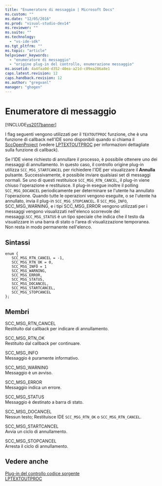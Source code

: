 ```yaml
---
title: "Enumeratore di messaggio | Microsoft Docs"
ms.custom: ""
ms.date: "12/05/2016"
ms.prod: "visual-studio-dev14"
ms.reviewer: ""
ms.suite: ""
ms.technology: 
  - "vs-ide-sdk"
ms.tgt_pltfrm: ""
ms.topic: "article"
helpviewer_keywords: 
  - "enumeratore di messaggio"
  - "origine plug-in del controllo, enumerazione messaggio"
ms.assetid: 4a4faa0d-d352-40ea-a21d-c09ea286a8e1
caps.latest.revision: 12
caps.handback.revision: 12
ms.author: "gregvanl"
manager: "ghogen"
---
```

# Enumeratore di messaggio
[!INCLUDE[vs2017banner](../code-quality/includes/vs2017banner.md)]

I flag seguenti vengono utilizzati per il `TEXTOUTPROC` funzione, che è una funzione di callback nell'IDE sono disponibili quando si chiama il [SccOpenProject](../extensibility/sccopenproject-function.md) \(vedere [LPTEXTOUTPROC](../extensibility/lptextoutproc.md) per informazioni dettagliate sulla funzione di callback\).  
  
 Se l'IDE viene richiesto di annullare il processo, è possibile ottenere uno dei messaggi di annullamento. In questo caso, il controllo origine plug\-in utilizza `SCC_MSG_STARTCANCEL` per richiedere l'IDE per visualizzare il **Annulla** pulsante. Successivamente, è possibile inviare qualsiasi set di messaggi normali. Se uno di questi restituisce `SCC_MSG_RTN_CANCEL`, il plug\-in viene chiuso l'operazione e restituisce. Il plug\-in esegue inoltre il polling `SCC_MSG_DOCANCEL` periodicamente per determinare se l'utente ha annullato l'operazione. Quando tutte le operazioni vengono eseguite, o se l'utente ha annullato, invia il plug\-in `SCC_MSG_STOPCANCEL`. Il `SCC_MSG_INFO`, SCC\_MSG\_WARNING, e i tipi SCC\_MSG\_ERROR vengono utilizzati per i messaggi vengono visualizzati nell'elenco scorrevole dei messaggi.`SCC_MSG_STATUS` è un tipo speciale che indica che il testo da visualizzare in una barra di stato o l'area di visualizzazione temporanea. Non resta in modo permanente nell'elenco.  
  
## Sintassi  
  
```  
enum {   
   SCC_MSG_RTN_CANCEL = -1,   
   SCC_MSG_RTN_OK = 0,   
   SCC_MSG_INFO = 1   
   SCC_MSG_WARNING,   
   SCC_MSG_ERROR,   
   SCC_MSG_STATUS,   
   SCC_MSG_DOCANCEL,   
   SCC_MSG_STARTCANCEL,   
   SCC_MSG_STOPCANCEL   
};  
```  
  
## Membri  
 SCC\_MSG\_RTN\_CANCEL  
 Restituito dal callback per indicare di annullamento.  
  
 SCC\_MSG\_RTN\_OK  
 Restituito dal callback per continuare.  
  
 SCC\_MSG\_INFO  
 Messaggio è puramente informativo.  
  
 SCC\_MSG\_WARNING  
 Messaggio è un avviso.  
  
 SCC\_MSG\_ERROR  
 Messaggio indica un errore.  
  
 SCC\_MSG\_STATUS  
 Messaggio è destinato a barra di stato.  
  
 SCC\_MSG\_DOCANCEL  
 Nessun testo; Restituisce IDE `SCC_MSG_RTN_OK` o `SCC_MSG_RTN_CANCEL`.  
  
 SCC\_MSG\_STARTCANCEL  
 Avvia un ciclo di annullamento.  
  
 SCC\_MSG\_STOPCANCEL  
 Arresta il ciclo di annullamento.  
  
## Vedere anche  
 [Plug\-in del controllo codice sorgente](../extensibility/source-control-plug-ins.md)   
 [LPTEXTOUTPROC](../extensibility/lptextoutproc.md)